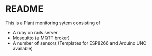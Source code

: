 # README

This is a Plant monitoring sytem consisting of  
- A ruby on rails server 
- Mosquitto (a MQTT broker)
- A number of sensors (Templates for ESP8266 and Arduino UNO available)